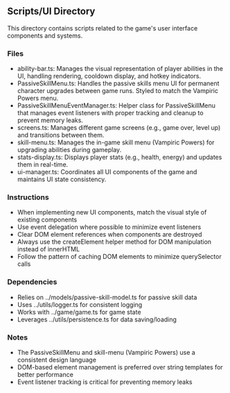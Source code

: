## Scripts/UI Directory

This directory contains scripts related to the game's user interface components and systems.

### Files

- ability-bar.ts: Manages the visual representation of player abilities in the UI, handling rendering, cooldown display, and hotkey indicators.
- PassiveSkillMenu.ts: Handles the passive skills menu UI for permanent character upgrades between game runs. Styled to match the Vampiric Powers menu.
- PassiveSkillMenuEventManager.ts: Helper class for PassiveSkillMenu that manages event listeners with proper tracking and cleanup to prevent memory leaks.
- screens.ts: Manages different game screens (e.g., game over, level up) and transitions between them.
- skill-menu.ts: Manages the in-game skill menu (Vampiric Powers) for upgrading abilities during gameplay.
- stats-display.ts: Displays player stats (e.g., health, energy) and updates them in real-time.
- ui-manager.ts: Coordinates all UI components of the game and maintains UI state consistency.

### Instructions

- When implementing new UI components, match the visual style of existing components
- Use event delegation where possible to minimize event listeners
- Clear DOM element references when components are destroyed
- Always use the createElement helper method for DOM manipulation instead of innerHTML
- Follow the pattern of caching DOM elements to minimize querySelector calls

### Dependencies

- Relies on ../models/passive-skill-model.ts for passive skill data
- Uses ../utils/logger.ts for consistent logging
- Works with ../game/game.ts for game state
- Leverages ../utils/persistence.ts for data saving/loading

### Notes

- The PassiveSkillMenu and skill-menu (Vampiric Powers) use a consistent design language
- DOM-based element management is preferred over string templates for better performance
- Event listener tracking is critical for preventing memory leaks
